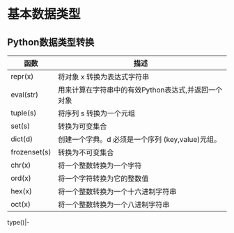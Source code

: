 # 基本数据类型

## Python数据类型转换

| 函数         | 描述                                                |
| ------------ | --------------------------------------------------- |
| repr(x)      | 将对象 x 转换为表达式字符串                         |
| eval(str)    | 用来计算在字符串中的有效Python表达式,并返回一个对象 |
| tuple(s)     | 将序列 s 转换为一个元组                             |
| set(s)       | 转换为可变集合                                      |
| dict(d)      | 创建一个字典。d 必须是一个序列 (key,value)元组。    |
| frozenset(s) | 转换为不可变集合                                    |
| chr(x)       | 将一个整数转换为一个字符                            |
| ord(x)       | 将一个字符转换为它的整数值                          |
| hex(x)       | 将一个整数转换为一个十六进制字符串                  |
| oct(x)       | 将一个整数转换为一个八进制字符串                    |

type()|-